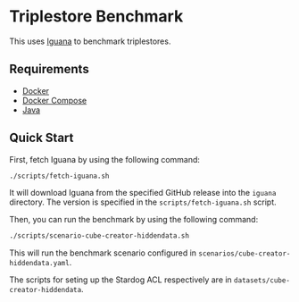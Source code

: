 # Triplestore Benchmark

This uses [Iguana](https://github.com/dice-group/IGUANA) to benchmark triplestores.

## Requirements

- [Docker](https://www.docker.com/)
- [Docker Compose](https://docs.docker.com/compose/)
- [Java](https://www.java.com/en/)

## Quick Start

First, fetch Iguana by using the following command:

```sh
./scripts/fetch-iguana.sh
```

It will download Iguana from the specified GitHub release into the `iguana` directory.
The version is specified in the `scripts/fetch-iguana.sh` script.

Then, you can run the benchmark by using the following command:

```sh
./scripts/scenario-cube-creator-hiddendata.sh
```

This will run the benchmark scenario configured in `scenarios/cube-creator-hiddendata.yaml`.

The scripts for seting up the Stardog ACL respectively are in `datasets/cube-creator-hiddendata`.
